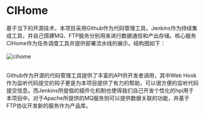 # CIHome

   基于当下的开源技术，本项目采用Github作为代码管理工具，Jenkins作为持续集成工具，并自己搭建MQ、FTP服务分别用来进行数据通信和产出存储。核心服务CIHome作为任务调度工具并提供部署流水线的展示。结构图如下：
</br>  
<img src="./CIHome.png" alt="cihome"/>
    
</br>
    Github作为开源的代码管理工具提供了丰富的API供开发者调用，其中Web Hook作为监听代码提交的钩子更是为本项目提供了有力的帮助，可以很方便的监听代码提交信息。而Jenkins所提倡的插件化机制也使得我们自己开发个性化的hpi用于本项目中。对于Apache所提供的MQ服务则可以提供数据关联的功能，并基于FTP协议开发新的服务作为产品库。



 
